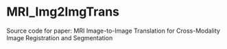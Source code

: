 # MRI_Img2ImgTrans
Source code for paper: MRI Image-to-Image Translation for Cross-Modality Image Registration and Segmentation
